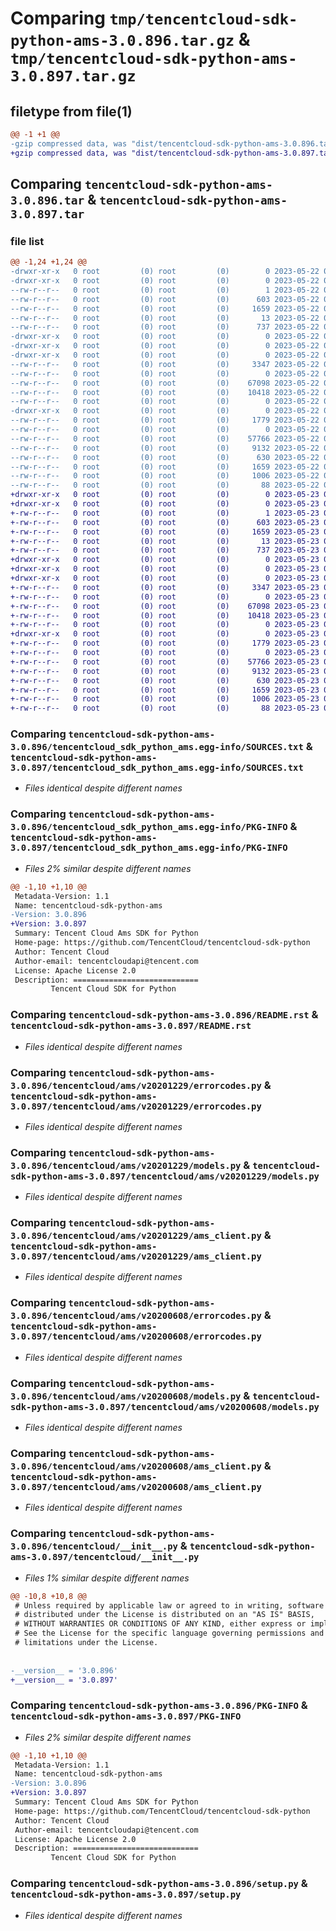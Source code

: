 # Comparing `tmp/tencentcloud-sdk-python-ams-3.0.896.tar.gz` & `tmp/tencentcloud-sdk-python-ams-3.0.897.tar.gz`

## filetype from file(1)

```diff
@@ -1 +1 @@
-gzip compressed data, was "dist/tencentcloud-sdk-python-ams-3.0.896.tar", last modified: Mon May 22 00:13:44 2023, max compression
+gzip compressed data, was "dist/tencentcloud-sdk-python-ams-3.0.897.tar", last modified: Tue May 23 02:12:52 2023, max compression
```

## Comparing `tencentcloud-sdk-python-ams-3.0.896.tar` & `tencentcloud-sdk-python-ams-3.0.897.tar`

### file list

```diff
@@ -1,24 +1,24 @@
-drwxr-xr-x   0 root         (0) root         (0)        0 2023-05-22 00:13:44.000000 tencentcloud-sdk-python-ams-3.0.896/
-drwxr-xr-x   0 root         (0) root         (0)        0 2023-05-22 00:13:44.000000 tencentcloud-sdk-python-ams-3.0.896/tencentcloud_sdk_python_ams.egg-info/
--rw-r--r--   0 root         (0) root         (0)        1 2023-05-22 00:13:44.000000 tencentcloud-sdk-python-ams-3.0.896/tencentcloud_sdk_python_ams.egg-info/dependency_links.txt
--rw-r--r--   0 root         (0) root         (0)      603 2023-05-22 00:13:44.000000 tencentcloud-sdk-python-ams-3.0.896/tencentcloud_sdk_python_ams.egg-info/SOURCES.txt
--rw-r--r--   0 root         (0) root         (0)     1659 2023-05-22 00:13:44.000000 tencentcloud-sdk-python-ams-3.0.896/tencentcloud_sdk_python_ams.egg-info/PKG-INFO
--rw-r--r--   0 root         (0) root         (0)       13 2023-05-22 00:13:44.000000 tencentcloud-sdk-python-ams-3.0.896/tencentcloud_sdk_python_ams.egg-info/top_level.txt
--rw-r--r--   0 root         (0) root         (0)      737 2023-05-22 00:13:44.000000 tencentcloud-sdk-python-ams-3.0.896/README.rst
-drwxr-xr-x   0 root         (0) root         (0)        0 2023-05-22 00:13:44.000000 tencentcloud-sdk-python-ams-3.0.896/tencentcloud/
-drwxr-xr-x   0 root         (0) root         (0)        0 2023-05-22 00:13:44.000000 tencentcloud-sdk-python-ams-3.0.896/tencentcloud/ams/
-drwxr-xr-x   0 root         (0) root         (0)        0 2023-05-22 00:13:44.000000 tencentcloud-sdk-python-ams-3.0.896/tencentcloud/ams/v20201229/
--rw-r--r--   0 root         (0) root         (0)     3347 2023-05-22 00:13:44.000000 tencentcloud-sdk-python-ams-3.0.896/tencentcloud/ams/v20201229/errorcodes.py
--rw-r--r--   0 root         (0) root         (0)        0 2023-05-22 00:13:44.000000 tencentcloud-sdk-python-ams-3.0.896/tencentcloud/ams/v20201229/__init__.py
--rw-r--r--   0 root         (0) root         (0)    67098 2023-05-22 00:13:44.000000 tencentcloud-sdk-python-ams-3.0.896/tencentcloud/ams/v20201229/models.py
--rw-r--r--   0 root         (0) root         (0)    10418 2023-05-22 00:13:44.000000 tencentcloud-sdk-python-ams-3.0.896/tencentcloud/ams/v20201229/ams_client.py
--rw-r--r--   0 root         (0) root         (0)        0 2023-05-22 00:13:44.000000 tencentcloud-sdk-python-ams-3.0.896/tencentcloud/ams/__init__.py
-drwxr-xr-x   0 root         (0) root         (0)        0 2023-05-22 00:13:44.000000 tencentcloud-sdk-python-ams-3.0.896/tencentcloud/ams/v20200608/
--rw-r--r--   0 root         (0) root         (0)     1779 2023-05-22 00:13:44.000000 tencentcloud-sdk-python-ams-3.0.896/tencentcloud/ams/v20200608/errorcodes.py
--rw-r--r--   0 root         (0) root         (0)        0 2023-05-22 00:13:44.000000 tencentcloud-sdk-python-ams-3.0.896/tencentcloud/ams/v20200608/__init__.py
--rw-r--r--   0 root         (0) root         (0)    57766 2023-05-22 00:13:44.000000 tencentcloud-sdk-python-ams-3.0.896/tencentcloud/ams/v20200608/models.py
--rw-r--r--   0 root         (0) root         (0)     9132 2023-05-22 00:13:44.000000 tencentcloud-sdk-python-ams-3.0.896/tencentcloud/ams/v20200608/ams_client.py
--rw-r--r--   0 root         (0) root         (0)      630 2023-05-22 00:13:44.000000 tencentcloud-sdk-python-ams-3.0.896/tencentcloud/__init__.py
--rw-r--r--   0 root         (0) root         (0)     1659 2023-05-22 00:13:44.000000 tencentcloud-sdk-python-ams-3.0.896/PKG-INFO
--rw-r--r--   0 root         (0) root         (0)     1006 2023-05-22 00:13:44.000000 tencentcloud-sdk-python-ams-3.0.896/setup.py
--rw-r--r--   0 root         (0) root         (0)       88 2023-05-22 00:13:44.000000 tencentcloud-sdk-python-ams-3.0.896/setup.cfg
+drwxr-xr-x   0 root         (0) root         (0)        0 2023-05-23 02:12:52.000000 tencentcloud-sdk-python-ams-3.0.897/
+drwxr-xr-x   0 root         (0) root         (0)        0 2023-05-23 02:12:52.000000 tencentcloud-sdk-python-ams-3.0.897/tencentcloud_sdk_python_ams.egg-info/
+-rw-r--r--   0 root         (0) root         (0)        1 2023-05-23 02:12:52.000000 tencentcloud-sdk-python-ams-3.0.897/tencentcloud_sdk_python_ams.egg-info/dependency_links.txt
+-rw-r--r--   0 root         (0) root         (0)      603 2023-05-23 02:12:52.000000 tencentcloud-sdk-python-ams-3.0.897/tencentcloud_sdk_python_ams.egg-info/SOURCES.txt
+-rw-r--r--   0 root         (0) root         (0)     1659 2023-05-23 02:12:52.000000 tencentcloud-sdk-python-ams-3.0.897/tencentcloud_sdk_python_ams.egg-info/PKG-INFO
+-rw-r--r--   0 root         (0) root         (0)       13 2023-05-23 02:12:52.000000 tencentcloud-sdk-python-ams-3.0.897/tencentcloud_sdk_python_ams.egg-info/top_level.txt
+-rw-r--r--   0 root         (0) root         (0)      737 2023-05-23 02:12:52.000000 tencentcloud-sdk-python-ams-3.0.897/README.rst
+drwxr-xr-x   0 root         (0) root         (0)        0 2023-05-23 02:12:52.000000 tencentcloud-sdk-python-ams-3.0.897/tencentcloud/
+drwxr-xr-x   0 root         (0) root         (0)        0 2023-05-23 02:12:52.000000 tencentcloud-sdk-python-ams-3.0.897/tencentcloud/ams/
+drwxr-xr-x   0 root         (0) root         (0)        0 2023-05-23 02:12:52.000000 tencentcloud-sdk-python-ams-3.0.897/tencentcloud/ams/v20201229/
+-rw-r--r--   0 root         (0) root         (0)     3347 2023-05-23 02:12:52.000000 tencentcloud-sdk-python-ams-3.0.897/tencentcloud/ams/v20201229/errorcodes.py
+-rw-r--r--   0 root         (0) root         (0)        0 2023-05-23 02:12:52.000000 tencentcloud-sdk-python-ams-3.0.897/tencentcloud/ams/v20201229/__init__.py
+-rw-r--r--   0 root         (0) root         (0)    67098 2023-05-23 02:12:52.000000 tencentcloud-sdk-python-ams-3.0.897/tencentcloud/ams/v20201229/models.py
+-rw-r--r--   0 root         (0) root         (0)    10418 2023-05-23 02:12:52.000000 tencentcloud-sdk-python-ams-3.0.897/tencentcloud/ams/v20201229/ams_client.py
+-rw-r--r--   0 root         (0) root         (0)        0 2023-05-23 02:12:52.000000 tencentcloud-sdk-python-ams-3.0.897/tencentcloud/ams/__init__.py
+drwxr-xr-x   0 root         (0) root         (0)        0 2023-05-23 02:12:52.000000 tencentcloud-sdk-python-ams-3.0.897/tencentcloud/ams/v20200608/
+-rw-r--r--   0 root         (0) root         (0)     1779 2023-05-23 02:12:52.000000 tencentcloud-sdk-python-ams-3.0.897/tencentcloud/ams/v20200608/errorcodes.py
+-rw-r--r--   0 root         (0) root         (0)        0 2023-05-23 02:12:52.000000 tencentcloud-sdk-python-ams-3.0.897/tencentcloud/ams/v20200608/__init__.py
+-rw-r--r--   0 root         (0) root         (0)    57766 2023-05-23 02:12:52.000000 tencentcloud-sdk-python-ams-3.0.897/tencentcloud/ams/v20200608/models.py
+-rw-r--r--   0 root         (0) root         (0)     9132 2023-05-23 02:12:52.000000 tencentcloud-sdk-python-ams-3.0.897/tencentcloud/ams/v20200608/ams_client.py
+-rw-r--r--   0 root         (0) root         (0)      630 2023-05-23 02:12:52.000000 tencentcloud-sdk-python-ams-3.0.897/tencentcloud/__init__.py
+-rw-r--r--   0 root         (0) root         (0)     1659 2023-05-23 02:12:52.000000 tencentcloud-sdk-python-ams-3.0.897/PKG-INFO
+-rw-r--r--   0 root         (0) root         (0)     1006 2023-05-23 02:12:52.000000 tencentcloud-sdk-python-ams-3.0.897/setup.py
+-rw-r--r--   0 root         (0) root         (0)       88 2023-05-23 02:12:52.000000 tencentcloud-sdk-python-ams-3.0.897/setup.cfg
```

### Comparing `tencentcloud-sdk-python-ams-3.0.896/tencentcloud_sdk_python_ams.egg-info/SOURCES.txt` & `tencentcloud-sdk-python-ams-3.0.897/tencentcloud_sdk_python_ams.egg-info/SOURCES.txt`

 * *Files identical despite different names*

### Comparing `tencentcloud-sdk-python-ams-3.0.896/tencentcloud_sdk_python_ams.egg-info/PKG-INFO` & `tencentcloud-sdk-python-ams-3.0.897/tencentcloud_sdk_python_ams.egg-info/PKG-INFO`

 * *Files 2% similar despite different names*

```diff
@@ -1,10 +1,10 @@
 Metadata-Version: 1.1
 Name: tencentcloud-sdk-python-ams
-Version: 3.0.896
+Version: 3.0.897
 Summary: Tencent Cloud Ams SDK for Python
 Home-page: https://github.com/TencentCloud/tencentcloud-sdk-python
 Author: Tencent Cloud
 Author-email: tencentcloudapi@tencent.com
 License: Apache License 2.0
 Description: ============================
         Tencent Cloud SDK for Python
```

### Comparing `tencentcloud-sdk-python-ams-3.0.896/README.rst` & `tencentcloud-sdk-python-ams-3.0.897/README.rst`

 * *Files identical despite different names*

### Comparing `tencentcloud-sdk-python-ams-3.0.896/tencentcloud/ams/v20201229/errorcodes.py` & `tencentcloud-sdk-python-ams-3.0.897/tencentcloud/ams/v20201229/errorcodes.py`

 * *Files identical despite different names*

### Comparing `tencentcloud-sdk-python-ams-3.0.896/tencentcloud/ams/v20201229/models.py` & `tencentcloud-sdk-python-ams-3.0.897/tencentcloud/ams/v20201229/models.py`

 * *Files identical despite different names*

### Comparing `tencentcloud-sdk-python-ams-3.0.896/tencentcloud/ams/v20201229/ams_client.py` & `tencentcloud-sdk-python-ams-3.0.897/tencentcloud/ams/v20201229/ams_client.py`

 * *Files identical despite different names*

### Comparing `tencentcloud-sdk-python-ams-3.0.896/tencentcloud/ams/v20200608/errorcodes.py` & `tencentcloud-sdk-python-ams-3.0.897/tencentcloud/ams/v20200608/errorcodes.py`

 * *Files identical despite different names*

### Comparing `tencentcloud-sdk-python-ams-3.0.896/tencentcloud/ams/v20200608/models.py` & `tencentcloud-sdk-python-ams-3.0.897/tencentcloud/ams/v20200608/models.py`

 * *Files identical despite different names*

### Comparing `tencentcloud-sdk-python-ams-3.0.896/tencentcloud/ams/v20200608/ams_client.py` & `tencentcloud-sdk-python-ams-3.0.897/tencentcloud/ams/v20200608/ams_client.py`

 * *Files identical despite different names*

### Comparing `tencentcloud-sdk-python-ams-3.0.896/tencentcloud/__init__.py` & `tencentcloud-sdk-python-ams-3.0.897/tencentcloud/__init__.py`

 * *Files 1% similar despite different names*

```diff
@@ -10,8 +10,8 @@
 # Unless required by applicable law or agreed to in writing, software
 # distributed under the License is distributed on an "AS IS" BASIS,
 # WITHOUT WARRANTIES OR CONDITIONS OF ANY KIND, either express or implied.
 # See the License for the specific language governing permissions and
 # limitations under the License.
 
 
-__version__ = '3.0.896'
+__version__ = '3.0.897'
```

### Comparing `tencentcloud-sdk-python-ams-3.0.896/PKG-INFO` & `tencentcloud-sdk-python-ams-3.0.897/PKG-INFO`

 * *Files 2% similar despite different names*

```diff
@@ -1,10 +1,10 @@
 Metadata-Version: 1.1
 Name: tencentcloud-sdk-python-ams
-Version: 3.0.896
+Version: 3.0.897
 Summary: Tencent Cloud Ams SDK for Python
 Home-page: https://github.com/TencentCloud/tencentcloud-sdk-python
 Author: Tencent Cloud
 Author-email: tencentcloudapi@tencent.com
 License: Apache License 2.0
 Description: ============================
         Tencent Cloud SDK for Python
```

### Comparing `tencentcloud-sdk-python-ams-3.0.896/setup.py` & `tencentcloud-sdk-python-ams-3.0.897/setup.py`

 * *Files identical despite different names*

